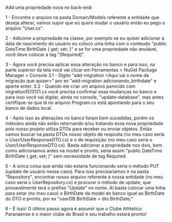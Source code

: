 Add uma propriedade nova no back-end:

1 - Encontre o arquivo na pasta Domain/Models referente a entidade que deseja alterar, vamos supor que eu quero mudar o usuário então eu pego o arquivo "User.cs".

2 - Adicione  a propriedade na classe, por exemplo se eu quiser adicionar a data de nascimento do usuário eu coloco uma linha com o conteudo "public DateTime BirthDate { get; set; }" e se for uma propriedade não anulável, você deve colocar a tag "[Required]".

3 - Agora você precisa aplicar essa alteração no banco e para isso, na parte superior da tela você vai clicar em Ferramentas > NuGet Package Manager > Console
   3.1 - Digite "add-migration <Aqui vai o nome da migração que quiser>" por ex "add-migration adicionando_birthdate" e aperte enter.
   3.2 - Quando ele criar um arquivo parecido com migration1513121.cs você precisa confirmar essa mudanças no banco e para isso você vai digitar, ainda no console, "update-database", mas antes certifique-se que lá no arquivo Program.cs está apontando para o seu banco de dados local.

4 - Após isso as alterações no banco foram bem sucedidas, porém os métodos ainda não estão retornando e/ou tratando essa nova propriedade pois nosso projeto utiliza DTOs para receber ou enviar objetos. Então vamos buscar na pasta DTOs nosso objeto de resposta (no meu caso seria o User/UserResponseDTO.cs) e o de requisição (no meu caso seria o User/UserResponseDTO.cs). Basta adicionar a propriedade nos dois, bem como adicionamos antes na model e pronto, seria assim "public DateTime BirthDate { get; set; }" sem necessidade de tag Required.

5 - A única coisa que ainda não estaria funcionando seria o método PUT (update de usuário nesse caso). Para isso precisaríamos ir na pasta "Repository", encontrar nosso arquivo referente a nossa entidade (no meu caso seria o UserRepository.cs) e procurar o método de update, que provavelmente terá o prefixo "Update" no nome. Aí basta colocar uma linha para setar (no meu caso) o BirthDate da model do banco igual ao BirthDate do DTO e pronto, por ex "userDB.BirthDate = dto.BirthDate;" 

6 - É isso! O último passo agora é assumir que o Clube Athletico Paranaense é o maior clube do Brasil e seu trabalho estará pronto!
